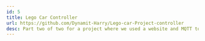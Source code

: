 ```yaml
---
id: 5
title: Lego Car Controller
url: https://github.com/Dynamit-Harry/Lego-car-Project-controller
desc: Part two of two for a project where we used a website and MQTT to control motors and servos on a lego car. This part of the project is responsible to recieve commands from the website via an MQTT broker and convert it to movement by controlling a servo to turn as well as a motor for moving.
---
```

